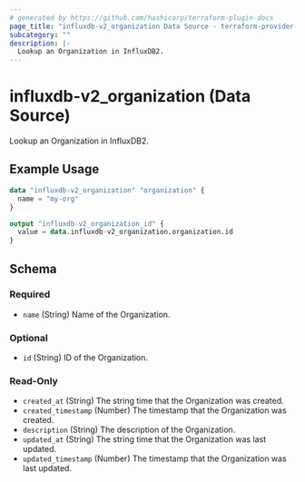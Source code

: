 ```yaml
---
# generated by https://github.com/hashicorp/terraform-plugin-docs
page_title: "influxdb-v2_organization Data Source - terraform-provider-influxdb-v2"
subcategory: ""
description: |-
  Lookup an Organization in InfluxDB2.
---
```


# influxdb-v2_organization (Data Source)

Lookup an Organization in InfluxDB2.

## Example Usage

```terraform
data "influxdb-v2_organization" "organization" {
  name = "my-org"
}

output "influxdb-v2_organization_id" {
  value = data.influxdb-v2_organization.organization.id
}
```

<!-- schema generated by tfplugindocs -->
## Schema

### Required

- `name` (String) Name of the Organization.

### Optional

- `id` (String) ID of the Organization.

### Read-Only

- `created_at` (String) The string time that the Organization was created.
- `created_timestamp` (Number) The timestamp that the Organization was created.
- `description` (String) The description of the Organization.
- `updated_at` (String) The string time that the Organization was last updated.
- `updated_timestamp` (Number) The timestamp that the Organization was last updated.
